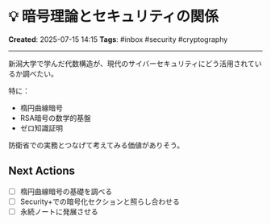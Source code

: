 # 💡 暗号理論とセキュリティの関係

**Created**: 2025-07-15 14:15
**Tags**: #inbox #security #cryptography

---

新潟大学で学んだ代数構造が、現代のサイバーセキュリティにどう活用されているか調べたい。

特に：
- 楕円曲線暗号
- RSA暗号の数学的基盤
- ゼロ知識証明

防衛省での実務とつなげて考えてみる価値がありそう。

## Next Actions
- [ ] 楕円曲線暗号の基礎を調べる
- [ ] Security+での暗号化セクションと照らし合わせる
- [ ] 永続ノートに発展させる